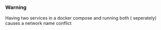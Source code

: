 ### Warning

Having two services in a docker compose and running both ( seperately) causes a network name conflict
